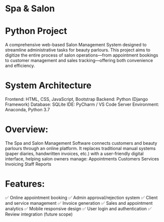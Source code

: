 # Spa & Salon
# Python Project

A comprehensive web-based Salon Management System designed to streamline administrative tasks for beauty parlours. This project aims to digitize the entire process of salon operations—from appointment bookings to customer management and sales tracking—offering both convenience and efficiency.

# System Architecture
Frontend: HTML, CSS, JavaScript, Bootstrap
Backend: Python (Django Framework)
Database: SQLite
IDE: PyCharm / VS Code
Server Environment: Anaconda, Python 3.7

# Overview:
The Spa and Salon Management Software connects customers and beauty parlours through an online platform. It replaces traditional manual systems (paper diaries, handwritten invoices, etc.) with a user-friendly digital interface, helping salon owners manage:
Appointments
Customers
Services
Invoicing
Staff
Reports

# Features: 
✅ Online appointment booking
✅ Admin approval/rejection system
✅ Client and service management
✅ Invoice generation
✅ Sales and appointment analytics
✅ Mobile responsive design
✅ User login and authentication
✅ Review integration (future scope)
